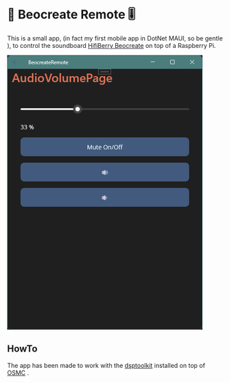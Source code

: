 # 🎵 Beocreate Remote 🎚️

This is a small app, (in fact my first mobile app in DotNet MAUI, so be gentle ), to control the soundboard [HifiBerry Beocreate](https://www.hifiberry.com/beocreate/) on top of a Raspberry Pi.


![AudioVolumePage](./doc/AudioVolumePage.png)

## HowTo

The app has been made to work with the [dsptoolkit](https://github.com/hifiberry/hifiberry-dsp/) installed on top of [OSMC](https://osmc.tv/) .


